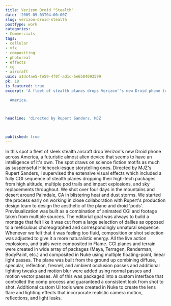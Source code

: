 ```yaml
---
title: Verizon Droid "Stealth"
date: '2009-09-03T04:00:00Z'
slug: verizon-droid-stealth
postType: work
categories:
- Commercials
tags:
- cellular
- vfx
- compositing
- photoreal
- effects
- cg
- aircraft
uuid: a1dc4ae5-fe59-4f0f-ad1c-5e6504693599
pk: 18
is_featured: true
excerpt: 'A fleet of stealth planes drops Verizon''s new Droid phone to an unsuspecting

  America.


  '
headline: 'directed by Rupert Sanders, MJZ


  '
published: true
---
```

In this spot a fleet of sleek stealth aircraft drop Verizon's new Droid phone
across America, a futuristic almost alien device that seems to have an
intelligence of it's own. The spot draws on science fiction motifs as much as
suspenseful Hitchcock-esque storytelling ones. Directed by MJZ's Rupert
Sanders, I supervised the extensive visual effects which included a fully CGI
sequence of stealth planes dropping their high-tech packages from high
altitude, multiple pod trails and impact explosions, and sky replacements
throughout. We shot over four days in the mountains and desert around
Palmdale, CA in blistering heat and dust storms. We started the process early
on working in close collaboration with Rupert's production design team to
design the aesthetic of the plane and droid 'pods'. Previsualization was built
as a combination of animated CGI and footage taken from multiple sources. The
editorial goal was always to build a montage that felt like it was cut from a
large selection of dailies as opposed to a meticulous choreographed and
correspondingly unnatural sequence. Whenever we felt that it was feeling too
fluid, composition or shot selection was adjusted to give it a more
naturalistic energy. All the live action explosions, and trails were
composited in Flame. CGI planes and terrain were created in wide array of
packages (Maya, Terragen, Renderman, BodyPaint, etc.) and composited in Nuke
using multiple floating-point, linear light passes. The plane was built from
the ground up combining diffuse, specular, reflection, fresnel, and ambient
occlusion passes and additional lighting tweaks and motion blur were added
using normal passes and motion vector passes. All of this was packaged into a
custom interface that controlled the comp process and guaranteed a consistent
look from shot to shot. Additional custom UI tools were created in Nuke to
create the lens flare and lighting effects that incorporate realistic camera
motion, reflections, and light leaks.


